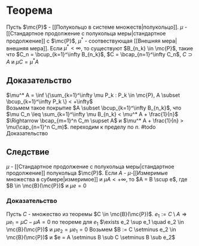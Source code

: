 # Теорема
Пусть $\mc{P}$ - [[Полукольцо в системе множеств|полукольцо]]. $\mu$ - [[Стандартное продолжение с полукольца меры|стандартное продолжение]] с $\mc{P}$, $\mu^*$ - соотвествующая [[Внешняя мера|внешняя мера]]. Если $\mu^* < \infty$, то существуют $B_{n_k} \in \mc{P}$, такие что $C_n = \bcup_{k=1}^\infty B_{n_k}$, $C = \bcap_{n=1}^\infty C_n$, $C \supset A$ и $\mu C = \mu^* A$
## Доказательство
$\mu^* A = \inf \{\sum_{k=1}^\infty \mu P_k : P_k \in \mc{P}, A \subset \bcup_{k=1}^\infty P_k \} < +\infty$  
Возьмем такое покрытие $A \subset \bcup_{k=1}^\infty B_{n_k}$, что $\mu C_n \leq \sum_{k=1}^\infty \mu B_{n_k} < \mu^* A + \frac{1}{n}$ 
$\Rightarrow \bcap_{m=1}^n C_m \supset A$ и $\mu^* A + \frac{1}{n} > \mu(\cap_{n=1}^n C_m)$. переходим к пределу по $n$. #todo Доказательство
## Следствие
$\mu$ - [[Стандартное продолжение с полукольца меры|стандартное продолжение]] полукольца $\mc{P}$. Если $A$ - $\mu$-[[Измеримые множества в субмере|измеримое]] и $\mu A < + \infty$, то $A = B \scup e$, где $B \in \mc{B}(\mc{P})$ и $\mu e =0$ 
### Доказательство
Пусть $C$ - множество из теоремы $C \in \mc{B}(\mc{P})$. $e_1 := C \setminus A \Rightarrow \mu e_! = \mu C - \mu A = 0$ по теореме для $e_1$ $\exists e_2 \sup e_1 \quad e_2 \in \mc{B}(\mc{P})$ и $\mu e_2 = \mu e_1 = 0$ 
Возьмем $B := C \setminus e_2 \in \mc{B}(\mc{P})$ и $e = A \setminus B \sub C \setminus B \sub e_2$